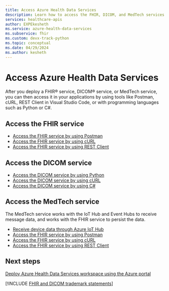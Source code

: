 ```yaml
---
title: Access Azure Health Data Services
description: Learn how to access the FHIR, DICOM, and MedTech services in Azure Health Data Services by using Postman, cURL, REST Client, and programming languages like Python and C# for efficient data management.
services: healthcare-apis
author: EXPEkesheth
ms.service: azure-health-data-services
ms.subservice: fhir
ms.custom: devx-track-python
ms.topic: conceptual
ms.date: 04/29/2024
ms.author: kesheth
---
```


# Access Azure Health Data Services

After you deploy a FHIR&reg; service, DICOM&reg; service, or MedTech service, you can then access it in your applications by using tools like Postman, cURL, REST Client in Visual Studio Code, or with programming languages such as Python or C#.

## Access the FHIR service

- [Access the FHIR service by using Postman](././fhir/use-postman.md)
- [Access the FHIR service by using cURL](././fhir/using-curl.md)
- [Access the FHIR service by using REST Client](././fhir/using-rest-client.md)

## Access the DICOM service

- [Access the DICOM service by using Python](dicom/dicomweb-standard-apis-python.md)
- [Access the DICOM service by using cURL](dicom/dicomweb-standard-apis-curl.md)
- [Access the DICOM service by using C#](dicom/dicomweb-standard-apis-c-sharp.md)

## Access the MedTech service

The MedTech service works with the IoT Hub and Event Hubs to receive message data, and works with the FHIR service to persist the data.

- [Receive device data through Azure IoT Hub](iot/device-data-through-iot-hub.md)
- [Access the FHIR service by using Postman](fhir/use-postman.md)
- [Access the FHIR service by using cURL](fhir/using-curl.md)
- [Access the FHIR service by using REST Client](fhir/using-rest-client.md)


## Next steps

[Deploy Azure Health Data Services workspace using the Azure portal](healthcare-apis-quickstart.md)

[!INCLUDE [FHIR and DICOM trademark statements](./includes/healthcare-apis-fhir-dicom-trademark.md)]
